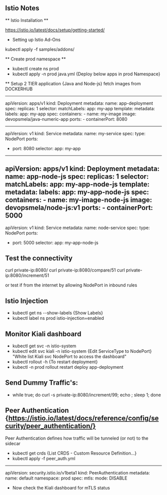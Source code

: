## Istio Notes ##

** Istio Installation **

https://istio.io/latest/docs/setup/getting-started/

- Setting up Istio Ad-Ons

kubectl apply -f samples/addons/

** Create prod namespace **
- kubectl create ns prod
- kubectl apply -n prod java.yml {Deploy below apps in prod Namespace}

** Setup 2 TIER application {Java and Node-js} fetch images from DOCKERHUB

---
apiVersion: apps/v1
kind: Deployment
metadata:
  name: app-deployment
spec:
  replicas: 1
  selector:
    matchLabels:
      app: my-app
  template:
    metadata:
      labels:
        app: my-app
    spec:
      containers:
      - name: my-image
        image: devopsmela/java-numeric-app
        ports:
        - containerPort: 8080

---
apiVersion: v1
kind: Service
metadata:
  name: my-service
spec:
  type: NodePort
  ports:
  - port: 8080
  selector:
    app: my-app

---
apiVersion: apps/v1
kind: Deployment
metadata:
  name: app-node-js
spec:
  replicas: 1
  selector:
    matchLabels:
      app: my-app-node-js
  template:
    metadata:
      labels:
        app: my-app-node-js
    spec:
      containers:
      - name: my-image-node-js
        image: devopsmela/node-js:v1
        ports:
        - containerPort: 5000
---
apiVersion: v1
kind: Service
metadata:
  name: node-service
spec:
  type: NodePort
  ports:
  - port: 5000
  selector:
    app: my-app-node-js

## Test the connectivity ##

curl private-ip:8080/
curl private-ip:8080/compare/51
curl private-ip:8080/increment/51

or test if from the internet by allowing NodePort in inbound rules

## Istio Injection

- kubectl get ns --show-labels {Show Labels}
- kubectl label ns prod istio-injection=enabled

## Monitor Kiali dashboard
- kubectl get svc -n istio-system 
- kubectl edit svc kiali -n istio-system {Edit ServiceType to NodePort}
    "White list Kiali svc NodePort to access the dashboard"
- kubectl rollout -h {To restart deployment}
- kubectl -n prod rollout restart deploy app-deployment

## Send Dummy Traffic's: 
- while true; do curl -s private-ip:8080/increment/99; echo ; sleep 1; done

## Peer Authentication {https://istio.io/latest/docs/reference/config/security/peer_authentication/}

Peer Authentication defines how traffic will be tunneled (or not) to the sidecar

- kubectl get crds {List CRDS - Custom Resource Definition...}
- kubectl apply -f peer_auth.yml
---
apiVersion: security.istio.io/v1beta1
kind: PeerAuthentication
metadata:
  name: default
  namespace: prod
spec:
  mtls:
    mode: DISABLE
	
- Now check the Kiali dashboard for mTLS status
